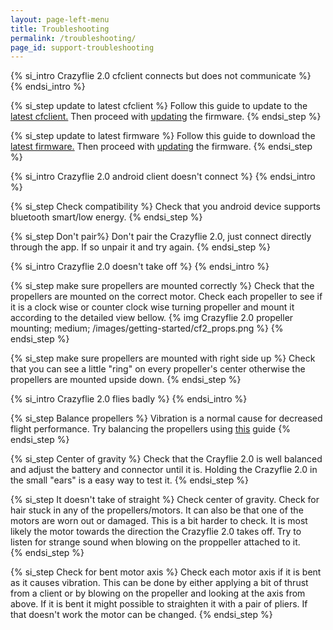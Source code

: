 ```yaml
---
layout: page-left-menu
title: Troubleshooting
permalink: /troubleshooting/
page_id: support-troubleshooting
---
```


{% si_intro Crazyflie 2.0 cfclient connects but does not communicate %}
&#32;
{% endsi_intro %}

{% si_step update to latest cfclient %}
Follow this guide to update to the [latest cfclient.](/getting-started-with-the-crazyflie-2-0/#update-src)
Then proceed with [updating](/getting-started-with-the-crazyflie-2-0/#update-fw) the firmware.
{% endsi_step %}

{% si_step update to latest firmware %}
Follow this guide to download the [latest firmware.](/getting-started-with-the-crazyflie-2-0/#latest-fw)
Then proceed with [updating](/getting-started-with-the-crazyflie-2-0/#update-fw) the firmware.
{% endsi_step %}

{% si_intro Crazyflie 2.0 android client doesn't connect %}
&#32;
{% endsi_intro %}

{% si_step Check compatibility %}
Check that you android device supports bluetooth smart/low energy.
{% endsi_step %}

{% si_step Don't pair%}
Don't pair the Crazyflie 2.0, just connect directly through the app. If so unpair it and try again.
{% endsi_step %}

{% si_intro Crazyflie 2.0 doesn't take off %}
&#32;
{% endsi_intro %}

{% si_step make sure propellers are mounted correctly %}
Check that the propellers are mounted on the correct motor. Check each propeller 
to see if it is a clock wise or counter clock wise turning propeller and mount it
according to the detailed view bellow.
{% img Crazyflie 2.0 propeller mounting; medium; /images/getting-started/cf2_props.png %}
{% endsi_step %}

{% si_step make sure propellers are mounted with right side up %}
Check that you can see a little "ring" on every propeller's center otherwise the propellers are mounted upside down.
{% endsi_step %}

{% si_intro Crazyflie 2.0 flies badly %}
&#32;
{% endsi_intro %}

{% si_step Balance propellers %}
Vibration is a normal cause for decreased flight performance. Try balancing the propellers using [this](/balancing-propellers) guide
{% endsi_step %}

{% si_step Center of gravity %}
Check that the Crayflie 2.0 is well balanced and adjust the battery and connector until it is. Holding the Crazyflie 2.0 in the small "ears" is a easy way to test it.
{% endsi_step %}

{% si_step It doesn't take of straight %}
Check center of gravity. Check for hair stuck in any of the propellers/motors. It can also be that one of the motors are worn out or damaged. This is a bit harder to check. It is most likely the motor towards the direction the Crazyflie 2.0 takes off. Try to listen for strange sound when blowing on the proppeller attached to it.  
{% endsi_step %}

{% si_step Check for bent motor axis %}
Check each motor axis if it is bent as it causes vibration. This can be done by either applying a bit of thrust from a client or by blowing on the propeller and looking at the axis from above. If it is bent it might possible to straighten it with a pair of pliers. If that doesn't work the motor can be changed.
{% endsi_step %}

